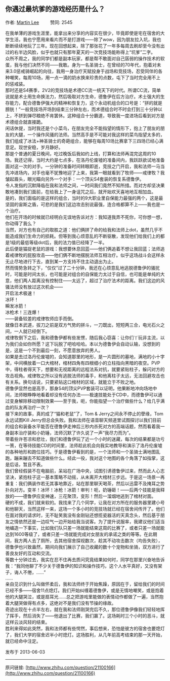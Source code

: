 ## 你遇过最坑爹的游戏经历是什么？

作者: [Martin Lee](http://www.zhihu.com/people/martin-lee)&nbsp;&nbsp;&nbsp;&nbsp;&nbsp;&nbsp;&nbsp;&nbsp; 赞同: 2545


在我单薄的游戏生涯里，能拿出来分享的内容实在很少，毕竟即使是宅在宿舍的大学生活，我也宁愿用来看片而不是打游戏——除了wow，因为朋友拉入坑，我也断断续续地玩了三年。现在回想起来，除了那张花了一年多每周去刷却至今没有出过的右半边风脸，似乎也就只有那年夏天的一次竞技场能称得上“坑爹”二字。<br>众所不周之，我的同学们都是副本玩家，都是帮不敢面对自己孱弱的操作技术的软蛋，我与他们决然不同——我敢。身为一名圣骑士，在曾经的70年代，抱着对未来3.0惩戒骑崛起的向往，我用一身治疗天赋投身于战场和竞技场，忍受同伴的各种嘲笑，每周10场，用一点一滴的奶水换来珍贵的点数，屯下了当时完全用不上的惩戒装。<br>那时还是S4赛季，2V2的竞技场是术德CC流一统天下的时代。所谓CC流，简单说就是术士用生命换法力，然后吸取对方生命，德鲁伊在后方治疗。术士强大的生存能力，配合德鲁伊强大的精神和恢复力，这个永动机组合的口号是：“拼的就是膀胱！”一般竞技场开场到结束三分钟左右，而术德组合时不时会打到三十分钟以上，不拼到弹尽粮绝不肯罢休。这种组合十分霸道，导致我一度进场后看到对方是术德组合就直接跪。<br>闲话休提，当时我还是个小菜鸟，在朋友完全不能指望的情形下，抱上了朋友的朋友的大腿，一个操作风骚的法师。当然高手是不可能对我这样的菜鸟指望太多的，我们组成了冰法+神圣骑士的奇葩组合，能够在每周10场比赛拿下三四场已经心满意足。现世安稳，岁月静好。<br>那是个普通的夏日晚间，吃过晚饭后我如约上线，打算和法师再混完这周的10场。我还记得，当时大约是七点多，在洛丹伦废墟的准备间内，我跃跃欲试地准备面对这一次的对手。一分钟的准备时间转眼即逝，竞技之门开启，我和法师一马当先冲进场内，对手也毫不犹豫地迎了上来，我第一眼就看到了牧师——戒律牧？我皱起眉头，眼光瞄向另外一个对手：一个顶尖S4套装的恢复系德鲁伊。<br>令人发指的沉默降临在我和法师之间，一时间我们竟然不知所措。而对方却坚决果敢地凑到我们面前，在给我上了一身诅咒之后，就开始欢天喜地地互相加血。<br>是的，我们面临的是这样的组合，当时的9大职业里自保能力最强的两个，这是最坚固的宙斯之盾，可悲的是我们这边攻击别说最强，连合格都算不上——我也是一个治疗。<br>他们在开场的时候就已经明白无误地告诉对方：我知道我弄不死你，可你想一想，你动得了我么？<br>当然，对方也有自己的取胜之道：他们俩拼了命的给我和法师上dot，虽然几乎不能造成我们生命力的损耗。但等到我心烦意乱的不断驱散，发现他们给我们上的都是1级的最低等级dot后，我的法力值已经降了一半。<br>此后便是猫捉老鼠的游戏：我想要休息回蓝——他们俩追着不想让我回蓝；法师追着戒律牧的屁股攻击——他们俩不断地摆脱法师互相治疗。似乎这场战斗会这样永无止尽地进行下去，直到某一方支持不住主动退出为止。<br>然而情势急转之下，“仅仅”过了二十分钟，我还在心烦意乱地逃脱德鲁伊的骚扰时，可能是时间太长，也可能是对组合的自保能力太过于自信，也可能是单纯的大意，他们两人距离没有控制住——太远了，超过了治疗法术的距离。我们这边的风骚法师没有放过这次机会——<br>开启法术极速！<br>冰环！<br>瞬发冰箭！<br>冰枪术！三连爆！<br>——装备较差的戒律牧师应手而倒。<br>就像日本武道，拔刀之前是双方气势的拼斗，一刀既出，短短两三合，电光石火之间，一人就已经倒下。<br>戒律牧倒下之后，我和德鲁伊都有些发愣，随后我心窃喜：让你们丫玩非主流，以为我们会如你所愿？这下玩脱了吧哈哈哈。本以为德鲁伊会自动认输，没想到的是，这是一个不到最后一刻，不愿意放弃的男人。<br>如果是去过洛丹伦废墟的，会知道那里的地形，是一片圆形的墓地，满地的小十字架，中间横放着一口大棺材，棺材四角有四根细小的立柱指向黑暗的夜空。PVP中，得柱者得天下，想要和无视距离的远程法系对抗，就要紧贴柱子，躲闪对方的攻击视角。戒律牧之所以没有逃脱法师的毒手，和他离柱子太远，无法回避攻击也有关系。换句话说，只要紧贴这口棺材的区域，就能立于不败之地。<br>德鲁伊显然也是高手，那身S4的顶尖PVP套装可以证明，他果断地冲向场地中间，法师眼睁睁地看着却没有任何办法——极速技能处于CD中，而德鲁伊可以通过变身解除移动限制效果——至于我，呃，你能指望一个治疗做些什么？给几乎满血的队友再治疗一次？<br>接下来的故事，真的成了“猫和老鼠”了，Tom &amp; Jerry之间永不停止的孽缘，Tom永远试图Kill Jerry但总会失败。我和法师在语音聊天频道里试图探讨以我们目前的组合和装备水平能否在德鲁伊走神后三秒内杀死对方的高端话题，然而看着我一身副本治疗装和小奶锤，法师沉默了许久说了一声“我尽力而为”。<br>带着些许苍凉和悲壮，我们和德鲁伊玩了近一个小时的迷藏，每次的结果都是功亏一篑，在等待技能CD的时间里，法师趁此机会向我实地教导和演示了洛丹伦废墟的各种地形和跑位技巧。于是德鲁伊看到的是，一个法师和一个圣骑士满地图乱跑，蹦来蹦去不知道做些什么。经此一役，我对这个地图的各个角落了如指掌，这是后话，暂且不表。<br>我们曾经假装不在电脑前，呆站在广场中央，试图引诱德鲁伊过来，然而此人心志坚决，紧抱柱子这一基本策略不动摇，从未离开大棺材三步远。于是这一场景一再重复：我们俩装作若无其事地靠近，站在那里聊天喝茶，然后以迅雷不及掩耳之势扑向对方。变羊！冰环！冰枪！冰箭！审判！呃，奶锤砸！——后两个技能是我释放的——德鲁伊应变神速，三花聚顶，变形！然后一溜烟地逃到了棺材对面。<br>硬的不成，我们就来软的。我找来了几个同学，让我在对方所在的服务器里建小号和他聊天，当然这样一来，这场一个多小时的竞技场就已经在宿舍间传开了。他们在面对我的请求时，无不耻笑我没有金刚钻还想揽瓷器活的天真念头，然后基于朋友之情依然还是一边叹气一边开始给我当说客。为了提升说服率，我建议他们适当地编造一下事实，比如我们队只差一场就能结束这周的比赛了，或者只差一场就能达到1600等级了，或者只差一场就能完成对女朋友的承诺之类的等等。在此期间，我方两人去了厕所，去其他宿舍探视数次，趁其不动攻击数次（均告失败），德鲁伊也兴致盎然，期间向我们展示了自己收藏的数十个宠物和坐骑，双方进行了善良友好的互动和交流。<br>等数十分钟过去，我实在忍不住再去质问究竟结果如何时，同学在那里兴奋地告诉我：“我同他聊了不少关于德鲁伊的知识和操作技巧，这个人水平真好，又没有架子，诲人不倦，……”<br>……<br>亲自见识到什么叫做怀柔后，我和法师终于开始焦躁，原因在于，留给我们的时间已经不多——宿舍11点熄灯。我们开始纠缠着德鲁伊，或是无情地嘲笑，或是抱着他的大腿哭泣，或是扇耳光……总之把游戏里能做的表情动作都做了一遍，当然抱着大腿哭做得有点多，这绝对不是我们没有节操的缘故。<br>奇迹出现在十点半左右，就在我和法师刚哭完后不久，那位德鲁伊像我们轻轻地挥了挥手，然后消失了——他退出了比赛，我们赢了。这场耗时三个小时的恶斗，就这样云淡风轻的结束。<br>胜利来得如此突然，我和法师都有些愕然，事后想来，恐怕是彼方的宿舍也要熄灯了，我们大学的宿舍迟半小时熄灯。这场胜利，从几年前高考结束的那一天开始，就已经命中注定。



发布于 2013-06-03



---
原问链接: [http://www.zhihu.com/question/21100166](http://www.zhihu.com/question/21100166)